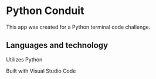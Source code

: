 # Python Conduit

This app was created for a Python terminal code challenge.

## Languages and technology

Utilizes Python

Built with Visual Studio Code
